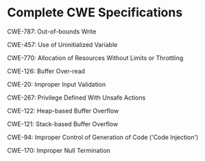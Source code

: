 

# Complete CWE Specifications

CWE-787: Out-of-bounds Write

CWE-457: Use of Uninitialized Variable

CWE-770: Allocation of Resources Without Limits or Throttling

CWE-126: Buffer Over-read

CWE-20: Improper Input Validation

CWE-267: Privilege Defined With Unsafe Actions

CWE-122: Heap-based Buffer Overflow

CWE-121: Stack-based Buffer Overflow

CWE-94: Improper Control of Generation of Code ('Code Injection')

CWE-170: Improper Null Termination